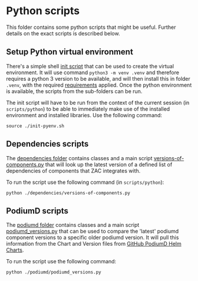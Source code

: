 # Python scripts

This folder contains some python scripts that might be useful. Further details on the exact scripts
is described below.

## Setup Python virtual environment
There's a simple shell [init script](./init-pyenv.sh) that can be used to create the virtual environment. It will use command 
`python3 -m venv .venv` and therefore requires a python 3 version to be available, and will then install this in folder 
`.venv`, with the required [requirements](./requirements.txt) applied. Once the python environment is available, the scripts from the 
sub-folders can be run.

The init script will have to be run from the context of the current session (in `scripts/python`) to be able to 
immediately make use of the installed environment and installed libraries. 
Use the following command:
```shell
source ./init-pyenv.sh
```

## Dependencies scripts
The [dependencies folder](./dependencies) contains classes and a main script 
[versions-of-components.py](./dependencies/versions-of-components.py) that will look up the latest version of
a defined list of dependencies of components that ZAC integrates with.

To run the script use the following command (in `scripts/python`):
```shell
python ./dependencies/versions-of-components.py
```

## PodiumD scripts
The [podiumd folder](./podiumd) contains classes and a main script 
[podiumd_versions.py](./podiumd/podiumd_versions.py) that can be used to compare the 'latest' podiumd 
component versions to a specific older podiumd version. It will pull this information from the Chart 
and Version files from [GitHub PodiumD Helm Charts](https://github.com/Dimpact-Samenwerking/helm-charts).

To run the script use the following command:
```shell
python ./podiumd/podiumd_versions.py
```
